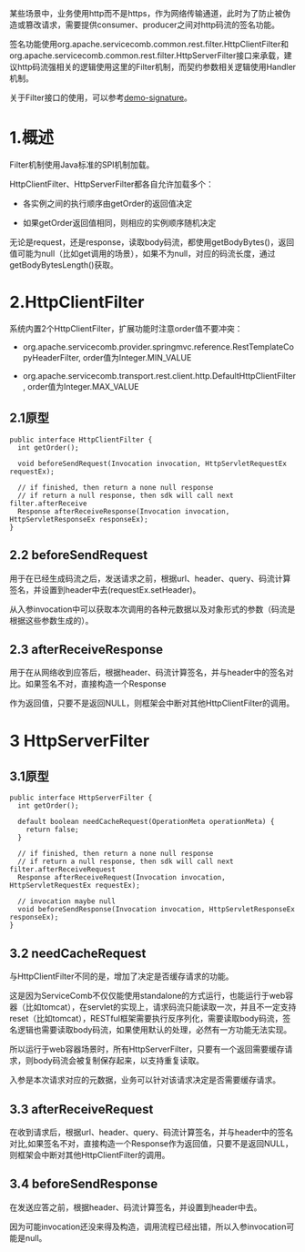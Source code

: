 某些场景中，业务使用http而不是https，作为网络传输通道，此时为了防止被伪造或篡改请求，需要提供consumer、producer之间对http码流的签名功能。

签名功能使用org.apache.servicecomb.common.rest.filter.HttpClientFilter和org.apache.servicecomb.common.rest.filter.HttpServerFilter接口来承载，建议http码流强相关的逻辑使用这里的Filter机制，而契约参数相关逻辑使用Handler机制。

关于Filter接口的使用，可以参考[demo-signature](https://github.com/ServiceComb/ServiceComb-Java-Chassis/tree/master/demo/demo-signature)。



# 1.概述

Filter机制使用Java标准的SPI机制加载。

HttpClientFilter、HttpServerFilter都各自允许加载多个：

* 各实例之间的执行顺序由getOrder的返回值决定

* 如果getOrder返回值相同，则相应的实例顺序随机决定

无论是request，还是response，读取body码流，都使用getBodyBytes\(\)，返回值可能为null（比如get调用的场景），如果不为null，对应的码流长度，通过getBodyBytesLength\(\)获取。

# 2.HttpClientFilter

系统内置2个HttpClientFilter，扩展功能时注意order值不要冲突：

* org.apache.servicecomb.provider.springmvc.reference.RestTemplateCopyHeaderFilter, order值为Integer.MIN\_VALUE

* org.apache.servicecomb.transport.rest.client.http.DefaultHttpClientFilter, order值为Integer.MAX\_VALUE

## 2.1原型

```
public interface HttpClientFilter {
  int getOrder();

  void beforeSendRequest(Invocation invocation, HttpServletRequestEx requestEx);

  // if finished, then return a none null response
  // if return a null response, then sdk will call next filter.afterReceive
  Response afterReceiveResponse(Invocation invocation, HttpServletResponseEx responseEx);
}
```

## 2.2 beforeSendRequest

用于在已经生成码流之后，发送请求之前，根据url、header、query、码流计算签名，并设置到header中去\(requestEx.setHeader\)。

从入参invocation中可以获取本次调用的各种元数据以及对象形式的参数（码流是根据这些参数生成的）。

## 2.3 afterReceiveResponse

用于在从网络收到应答后，根据header、码流计算签名，并与header中的签名对比。如果签名不对，直接构造一个Response

作为返回值，只要不是返回NULL，则框架会中断对其他HttpClientFilter的调用。

# 3 HttpServerFilter

## 3.1原型

```
public interface HttpServerFilter {
  int getOrder();

  default boolean needCacheRequest(OperationMeta operationMeta) {
    return false;
  }

  // if finished, then return a none null response
  // if return a null response, then sdk will call next filter.afterReceiveRequest
  Response afterReceiveRequest(Invocation invocation, HttpServletRequestEx requestEx);

  // invocation maybe null
  void beforeSendResponse(Invocation invocation, HttpServletResponseEx responseEx);
}
```

## 3.2 needCacheRequest

与HttpClientFilter不同的是，增加了决定是否缓存请求的功能。

这是因为ServiceComb不仅仅能使用standalone的方式运行，也能运行于web容器（比如tomcat），在servlet的实现上，请求码流只能读取一次，并且不一定支持reset（比如tomcat），RESTful框架需要执行反序列化，需要读取body码流，签名逻辑也需要读取body码流，如果使用默认的处理，必然有一方功能无法实现。

所以运行于web容器场景时，所有HttpServerFilter，只要有一个返回需要缓存请求，则body码流会被复制保存起来，以支持重复读取。

入参是本次请求对应的元数据，业务可以针对该请求决定是否需要缓存请求。

## 3.3 afterReceiveRequest

在收到请求后，根据url、header、query、码流计算签名，并与header中的签名对比,如果签名不对，直接构造一个Response作为返回值，只要不是返回NULL，则框架会中断对其他HttpClientFilter的调用。

## 3.4 beforeSendResponse

在发送应答之前，根据header、码流计算签名，并设置到header中去。

因为可能invocation还没来得及构造，调用流程已经出错，所以入参invocation可能是null。



